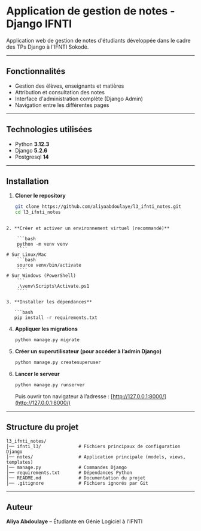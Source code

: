 #  Application de gestion de notes - Django IFNTI

Application web de gestion de notes d'étudiants développée dans le cadre des TPs Django à l'IFNTI Sokodé.

---

## Fonctionnalités
- Gestion des élèves, enseignants et matières
- Attribution et consultation des notes
- Interface d'administration complète (Django Admin)
- Navigation entre les différentes pages

---

## Technologies utilisées
- Python **3.12.3**
- Django **5.2.6**
- Postgresql **14**

---

## Installation

1. **Cloner le repository**
   ```bash
   git clone https://github.com/aliyaabdoulaye/l3_ifnti_notes.git
   cd l3_ifnti_notes
````

2. **Créer et activer un environnement virtuel (recommandé)**
 
	```bash
	python -m venv venv
	````
# Sur Linux/Mac
	```bash
	source venv/bin/activate
	````
# Sur Windows (PowerShell)
	```
	.\venv\Scripts\Activate.ps1
   	````

3. **Installer les dépendances**

   ```bash
   pip install -r requirements.txt
   ````

4. **Appliquer les migrations**

   ```bash
   python manage.py migrate
   ````

5. **Créer un superutilisateur (pour accéder à l’admin Django)**

   ```bash
   python manage.py createsuperuser
   ````

6. **Lancer le serveur**

   ```bash
   python manage.py runserver
   ````

   Puis ouvrir ton navigateur à l’adresse :
    [http://127.0.0.1:8000/](http://127.0.0.1:8000/)

---

##  Structure du projet

```
l3_ifnti_notes/
│── ifnti_l3/              # Fichiers principaux de configuration Django
│── notes/                 # Application principale (models, views, templates)
│── manage.py              # Commandes Django
│── requirements.txt       # Dépendances Python
│── README.md              # Documentation du projet
│── .gitignore             # Fichiers ignorés par Git
````

---

##  Auteur

 **Aliya Abdoulaye** – Étudiante en Génie Logiciel à l’IFNTI
